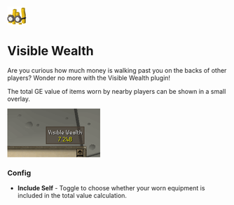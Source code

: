 ![image](https://raw.githubusercontent.com/Emmsii/visible-wealth/master/icon.png)
# Visible Wealth
Are you curious how much money is walking past you on the backs of other players? Wonder no more with the Visible Wealth plugin!

The total GE value of items worn by nearby players can be shown in a small overlay.

![image](https://raw.githubusercontent.com/Emmsii/visible-wealth/master/preview.png)

### Config

+ **Include Self** - Toggle to choose whether your worn equipment is included in the total value calculation.